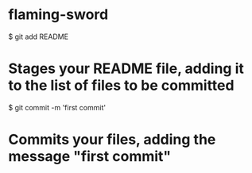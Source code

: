 flaming-sword
=============
$ git add README
# Stages your README file, adding it to the list of files to be committed

$ git commit -m 'first commit'
# Commits your files, adding the message "first commit"
